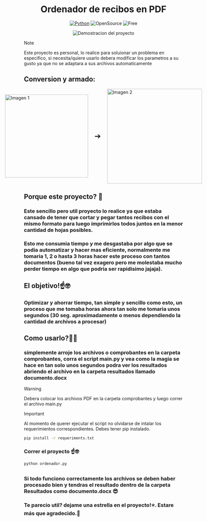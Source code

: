 <div align="center">

# Ordenador de recibos en PDF

[![Python](https://img.shields.io/badge/python-V3.11.3-success?color=blue&logo=python&style=for-the-badge)](https://python.org/)
![OpenSource](https://img.shields.io/badge/-open%20source-informational?style=for-the-badge)
![Free](https://img.shields.io/badge/-free-success?style=for-the-badge)

![Demostracion del proyecto](..\Automatizacion_Comprobantes\media\Demostracion.gif)
</div>

> [!NOTE]
> Este proyecto es personal, lo realice para soluionar un problema en especifico, si necesita/quiere usarlo debera modificar los parametros a su gusto ya que no se adaptara a sus archivos automaticamente

## Conversion y armado:
<div style="display: flex; align-items: center; justify-content: center;">
  <img src="..\Automatizacion_Comprobantes\media\image.png" alt="Imagen 1" width="263" />
  <span style="margin: 0 20px; font-size: 24px;">➔</span>
  <img src="..\Automatizacion_Comprobantes\media\image-1.png" alt="Imagen 2" width="300" /> 
</div>


## Porque este proyecto? 🤔

### Este sencillo pero util proyecto lo realice ya que estaba cansado de tener que cortar y pegar tantos recibos con el mismo formato para luego imprimirlos todos juntos en la menor cantidad de hojas posibles.

### Esto me consumia tiempo y me desgastaba por algo que se podia automatizar y hacer mas eficiente, normalmente me tomaria 1, 2 o hasta 3 horas hacer este proceso con tantos documentos (bueno tal vez exagero pero me molestaba mucho perder tiempo en algo que podria ser rapidisimo jajaja).

## El objetivo!☝️🤓

### Optimizar y ahorrar tiempo, tan simple y sencillo como esto, un proceso que me tomaba horas ahora tan solo me tomaria unos segundos (30 seg. aproximadamente o menos dependiendo la cantidad de archivos a procesar)

## Como usarlo?🧑‍💻

### simplemente arroje los archivos o comprobantes en la carpeta comprobantes, corra el script main.py y vea como la magia se hace en tan solo unos segundos podra ver los resultados abriendo el archivo en la carpeta resultados llamado documento.docx

> [!WARNING]
> Debera colocar los archivos PDF en la carpeta comprobantes y luego correr el archivo main.py

> [!IMPORTANT]
> Al momento de querer ejecutar el script no olvidarse de intalar los requerimientos correspondientes. Debes tener pip instalado.

``` bash
pip install -r requeriments.txt
```

### Correr el proyecto ☝️🤓
``` bash
python ordenador.py
```
##
### Si todo funciono correctamente los archivos se deben haber procesado bien y tendras el resultado dentro de la carpeta Resultados como documento.docx 😎

### Te parecio util? dejame una estrella en el proyecto!⭐. Estare más que agradecido.🤩